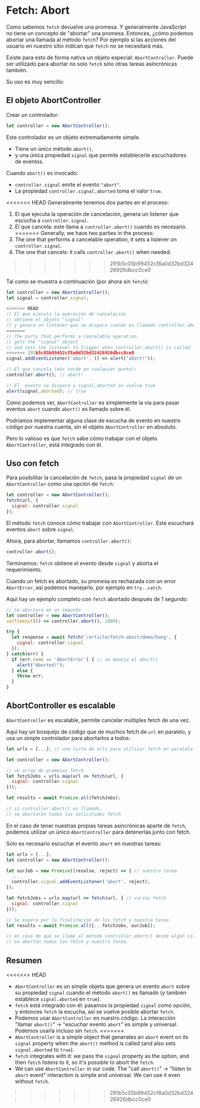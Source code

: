 
# Fetch: Abort

Como sabemos `fetch` devuelve una promesa. Y generalmente JavaScript no tiene un concepto de "abortar" una promesa. Entonces, ¿cómo podemos abortar una llamada al método `fetch`? Por ejemplo si las acciones del usuario en nuestro sitio indican que `fetch` no se necesitará más.

Existe para esto de forma nativa un objeto especial: `AbortController`. Puede ser utilizado para abortar no solo `fetch` sino otras tareas asincrónicas también.

Su uso es muy sencillo:

## El objeto AbortController

Crear un controlador:

```js
let controller = new AbortController();
```

Este controlador es un objeto extremadamente simple.

- Tiene un único método `abort()`,
- y una única propiedad `signal` que permite establecerle escuchadores de eventos.

Cuando `abort()` es invocado:
- `controller.signal` emite el evento `"abort"`.
- La propiedad `controller.signal.aborted` toma el valor `true`.

<<<<<<< HEAD
Generalmente tenemos dos partes en el proceso: 
1. El que ejecuta la operación de cancelación, genera un listener que escucha a `controller.signal`.
2. El que cancela: este llama a `controller.abort()` cuando es necesario.
=======
Generally, we have two parties in the process:
1. The one that performs a cancelable operation, it sets a listener on `controller.signal`.
2. The one that cancels: it calls `controller.abort()` when needed.
>>>>>>> 291b5c05b99452cf8a0d32bd32426926dbcc0ce0

Tal como se muestra a continuación (por ahora sin `fetch`):

```js run
let controller = new AbortController();
let signal = controller.signal;

<<<<<<< HEAD
// El que ejecuta la operación de cancelación 
// obtiene el objeto "signal"
// y genera un listener que se dispara cuando es llamado controller.abort()
=======
// The party that performs a cancelable operation
// gets the "signal" object
// and sets the listener to trigger when controller.abort() is called
>>>>>>> 291b5c05b99452cf8a0d32bd32426926dbcc0ce0
signal.addEventListener('abort', () => alert("abort!"));

// El que cancela (más tarde en cualquier punto):
controller.abort(); // abort!

// El  evento se dispara y signal.aborted se vuelve true
alert(signal.aborted); // true
```

Como podemos ver, `AbortController` es simplemente la via para pasar eventos `abort` cuando `abort()` es llamado sobre él.

Podríamos implementar alguna clase de escucha de evento en nuestro código por nuestra cuenta, sin el objeto `AbortController` en absoluto.

Pero lo valioso es que `fetch` sabe cómo trabajar con el objeto `AbortController`, está integrado con él. 

## Uso con fetch

Para posibilitar la cancelación de `fetch`, pasa la propiedad `signal` de un `AbortController` como una opción de `fetch`:

```js
let controller = new AbortController();
fetch(url, {
  signal: controller.signal
});
```

El método `fetch` conoce cómo trabajar con `AbortController`. Este escuchará eventos `abort` sobre `signal`.

Ahora, para abortar, llamamos `controller.abort()`:

```js
controller.abort();
```

Terminamos: `fetch` obtiene el evento desde `signal` y aborta el requerimiento.

Cuando un fetch es abortado, su promesa es rechazada con un error `AbortError`, así podemos manejarlo, por ejemplo en `try..catch`.

Aquí hay un ejemplo completo con `fetch` abortado después de 1 segundo:

```js run async
// Se abortara en un segundo
let controller = new AbortController();
setTimeout(() => controller.abort(), 1000);

try {
  let response = await fetch('/article/fetch-abort/demo/hang', {
    signal: controller.signal
  });
} catch(err) {
  if (err.name == 'AbortError') { // se maneja el abort()
    alert("Aborted!");
  } else {
    throw err;
  }
}
```

## AbortController es escalable

`AbortController` es escalable, permite cancelar múltiples fetch de una vez.

Aquí hay un bosquejo de código que de muchos fetch de `url` en paralelo, y usa un simple controlador para abortarlos a todos:

```js
let urls = [...]; // una lista de urls para utilizar fetch en paralelo

let controller = new AbortController();

// un array de promesas fetch
let fetchJobs = urls.map(url => fetch(url, {
  signal: controller.signal
}));

let results = await Promise.all(fetchJobs);

// si controller.abort() es llamado,
// se abortaran todas las solicitudes fetch
```

En el caso de tener nuestras propias tareas asincrónicas aparte de `fetch`, podemos utilizar un único `AbortController` para detenerlas junto con fetch.

Solo es necesario escuchar el evento `abort` en nuestras tareas:

```js
let urls = [...];
let controller = new AbortController();

let ourJob = new Promise((resolve, reject) => { // nuestra tarea
  ...
  controller.signal.addEventListener('abort', reject);
});

let fetchJobs = urls.map(url => fetch(url, { // varios fetch
  signal: controller.signal
}));

// Se espera por la finalización de los fetch y nuestra tarea
let results = await Promise.all([...fetchJobs, ourJob]);

// en caso de que se llame al método controller.abort() desde algún sitio,
// se abortan todos los fetch y nuestra tarea.
```

## Resumen

<<<<<<< HEAD
- `AbortController` es un simple objeto que genera un evento `abort` sobre su propiedad `signal` cuando el método `abort()` es llamado (y también establece `signal.aborted` en `true`).
- `fetch` está integrado con él: pasamos la propiedad `signal` como opción, y entonces `fetch` la escucha, así se vuelve posible abortar `fetch`.
- Podemos usar `AbortController` en nuestro código. La interacción "llamar `abort()`" -> "escuchar evento `abort`" es simple y universal. Podemos usarla incluso sin `fetch`.
=======
- `AbortController` is a simple object that generates an `abort` event on its `signal` property when the `abort()` method is called (and also sets `signal.aborted` to `true`).
- `fetch` integrates with it: we pass the `signal` property as the option, and then `fetch` listens to it, so it's possible to abort the `fetch`.
- We can use `AbortController` in our code. The "call `abort()`" -> "listen to `abort` event" interaction is simple and universal. We can use it even without `fetch`.
>>>>>>> 291b5c05b99452cf8a0d32bd32426926dbcc0ce0
